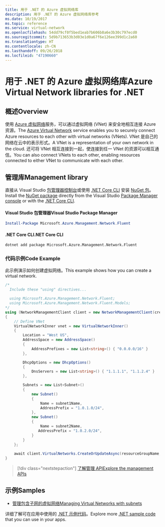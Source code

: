 ```yaml
---
title: 用于 .NET 的 Azure 虚拟网络库
description: 用于 .NET 的 Azure 虚拟网络库参考
ms.date: 10/19/2017
ms.topic: reference
ms.service: virtual-network
ms.openlocfilehash: 54dd79cf0f5bed1eab7b606b8a6e3b30c797ecd0
ms.sourcegitcommit: 5d9b713653b3d03e1d0a67f6e126ee399d1c2a60
ms.translationtype: HT
ms.contentlocale: zh-CN
ms.lasthandoff: 09/26/2018
ms.locfileid: "47190660"
---
```

# <a name="azure-virtual-network-libraries-for-net"></a><span data-ttu-id="92d6b-103">用于 .NET 的 Azure 虚拟网络库</span><span class="sxs-lookup"><span data-stu-id="92d6b-103">Azure Virtual Network libraries for .NET</span></span>

## <a name="overview"></a><span data-ttu-id="92d6b-104">概述</span><span class="sxs-lookup"><span data-stu-id="92d6b-104">Overview</span></span>
<span data-ttu-id="92d6b-105">使用 [Azure 虚拟网络](/azure/virtual-network/virtual-networks-overview)服务，可以通过虚拟网络 (VNet) 来安全地相互连接 Azure 资源。</span><span class="sxs-lookup"><span data-stu-id="92d6b-105">The [Azure Virtual Network](/azure/virtual-network/virtual-networks-overview) service enables you to securely connect Azure resources to each other with virtual networks (VNets).</span></span> <span data-ttu-id="92d6b-106">VNet 是自己的网络在云中的表示形式。</span><span class="sxs-lookup"><span data-stu-id="92d6b-106">A VNet is a representation of your own network in the cloud.</span></span> <span data-ttu-id="92d6b-107">还可将 VNet 相互连接到一起，使连接到任一 VNet 的资源可以相互通信。</span><span class="sxs-lookup"><span data-stu-id="92d6b-107">You can also connect VNets to each other, enabling resources connected to either VNet to communicate with each other.</span></span> 

## <a name="management-library"></a><span data-ttu-id="92d6b-108">管理库</span><span class="sxs-lookup"><span data-stu-id="92d6b-108">Management library</span></span>

<span data-ttu-id="92d6b-109">直接从 Visual Studio [包管理器控制台][PackageManager]或使用 [.NET Core CLI][DotNetCLI] 安装 [NuGet 包](https://www.nuget.org/packages/Microsoft.Azure.Management.Network.Fluent)。</span><span class="sxs-lookup"><span data-stu-id="92d6b-109">Install the [NuGet package](https://www.nuget.org/packages/Microsoft.Azure.Management.Network.Fluent) directly from the Visual Studio [Package Manager console][PackageManager] or with the [.NET Core CLI][DotNetCLI].</span></span>

#### <a name="visual-studio-package-manager"></a><span data-ttu-id="92d6b-110">Visual Studio 包管理器</span><span class="sxs-lookup"><span data-stu-id="92d6b-110">Visual Studio Package Manager</span></span>

```powershell
Install-Package Microsoft.Azure.Management.Network.Fluent
```

#### <a name="net-core-cli"></a><span data-ttu-id="92d6b-111">.NET Core CLI</span><span class="sxs-lookup"><span data-stu-id="92d6b-111">.NET Core CLI</span></span>

```bash
dotnet add package Microsoft.Azure.Management.Network.Fluent
```

### <a name="code-example"></a><span data-ttu-id="92d6b-112">代码示例</span><span class="sxs-lookup"><span data-stu-id="92d6b-112">Code Example</span></span>
<span data-ttu-id="92d6b-113">此示例演示如何创建虚拟网络。</span><span class="sxs-lookup"><span data-stu-id="92d6b-113">This example shows how you can create a virtual network.</span></span>

```csharp
/* 
  Include these "using" directives...
  
  using Microsoft.Azure.Management.Network.Fluent;
  using Microsoft.Azure.Management.Network.Fluent.Models;
*/
using (NetworkManagementClient client = new NetworkManagementClient(credentials))
{
    // Define VNet
    VirtualNetworkInner vnet = new VirtualNetworkInner()
    {
        Location = "West US",
        AddressSpace = new AddressSpace()
        {
            AddressPrefixes = new List<string>() { "0.0.0.0/16" }
        },

        DhcpOptions = new DhcpOptions()
        {
            DnsServers = new List<string>() { "1.1.1.1", "1.1.2.4" }
        },

        Subnets = new List<Subnet>()
        {
            new Subnet()
            {
                Name = subnet1Name,
                AddressPrefix = "1.0.1.0/24",
            },
            new Subnet()
            {
                Name = subnet2Name,
               AddressPrefix = "1.0.2.0/24",
            }
        }
    };
    
    await client.VirtualNetworks.CreateOrUpdateAsync(resourceGroupName, vNetName, vnet);
}

```

> [!div class="nextstepaction"]
> [<span data-ttu-id="92d6b-114">了解管理 API</span><span class="sxs-lookup"><span data-stu-id="92d6b-114">Explore the management APIs</span></span>](/dotnet/api/overview/azure/network/management)

## <a name="samples"></a><span data-ttu-id="92d6b-115">示例</span><span class="sxs-lookup"><span data-stu-id="92d6b-115">Samples</span></span>
- [<span data-ttu-id="92d6b-116">管理包含子网的虚拟网络</span><span class="sxs-lookup"><span data-stu-id="92d6b-116">Managing Virtual Networks with subnets</span></span>](https://github.com/Azure-Samples/network-dotnet-manage-virtual-network)

<span data-ttu-id="92d6b-117">详细了解可在应用中使用的 [.NET 示例代码](https://azure.microsoft.com/resources/samples/?platform=dotnet)。</span><span class="sxs-lookup"><span data-stu-id="92d6b-117">Explore more [.NET sample code](https://azure.microsoft.com/resources/samples/?platform=dotnet) that you can use in your apps.</span></span>


[PackageManager]: https://docs.microsoft.com/nuget/tools/package-manager-console 
[DotNetCLI]: https://docs.microsoft.com/dotnet/core/tools/dotnet-add-package 

